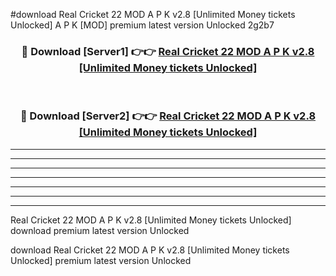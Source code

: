 #download Real Cricket 22 MOD A P K v2.8 [Unlimited Money tickets Unlocked]  A P K [MOD] premium latest version Unlocked 2g2b7 



<div align="center">
<h3>🔴 Download [Server1] 👉👉 <a href="https://apkdownload2.web.app/">Real Cricket 22 MOD A P K v2.8 [Unlimited Money tickets Unlocked] </a></h3><br>

<h3>🔴 Download [Server2] 👉👉 <a href="https://apkdownload2.web.app/">Real Cricket 22 MOD A P K v2.8 [Unlimited Money tickets Unlocked] </a></h3>
</div>





----------------------------------------------------------

----------------------------------------------------------

----------------------------------------------------------

----------------------------------------------------------

----------------------------------------------------------

----------------------------------------------------------

----------------------------------------------------------

Real Cricket 22 MOD A P K v2.8 [Unlimited Money tickets Unlocked]  download premium latest version Unlocked

download Real Cricket 22 MOD A P K v2.8 [Unlimited Money tickets Unlocked]  premium latest version Unlocked
